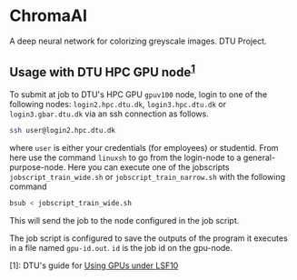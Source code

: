 # ChromaAI
A deep neural network for colorizing greyscale images. DTU Project.

## Usage with DTU HPC GPU node<sup>[1](#footnote)</sup>
To submit at job to DTU's HPC GPU `gpuv100` node, login to one of the following 
nodes: `login2.hpc.dtu.dk`, `login3.hpc.dtu.dk` or `login3.gbar.dtu.dk` via an 
ssh connection as follows.
```bash
ssh user@login2.hpc.dtu.dk
```
where `user` is either your credentials (for employees) or studentid.
From here use the command `linuxsh` to go from the login-node to a 
general-purpose-node. Here you can execute one of the jobscripts `jobscript_train_wide.sh` or `jobscript_train_narrow.sh` with the following command
```bash
bsub < jobscript_train_wide.sh
```
This will send the job to the node configured in the job script.

The job script is configured to save the outputs of the program it executes in
a file named `gpu-id.out`. `id` is the job id on the gpu-node.

<a name="footnote">[1]</a>: DTU's guide for [Using GPUs under LSF10](https://www.hpc.dtu.dk/?page_id=2759)
